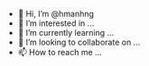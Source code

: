 - 👋 Hi, I’m @hmanhng
- 👀 I’m interested in ...
- 🌱 I’m currently learning ...
- 💞️ I’m looking to collaborate on ...
- 📫 How to reach me ...

<!---
hmanhng/hmanhng is a ✨ special ✨ repository because its `README.md` (this file) appears on your GitHub profile.
You can click the Preview link to take a look at your changes.
--->

